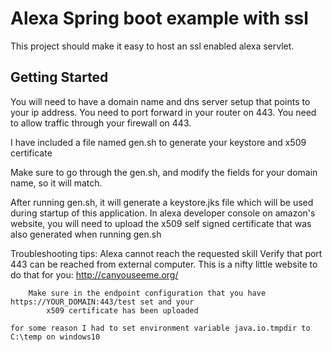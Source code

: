 # Alexa Spring boot example with ssl
This project should make it easy to host an ssl enabled alexa servlet.

## Getting Started
You will need to have a domain name and dns server setup that points to your ip address.
You need to port forward in your router on 443.
You need to allow traffic through your firewall on 443.

I have included a file named gen.sh to generate your keystore and x509 certificate 

Make sure to go through the gen.sh, and modify the fields for your domain name, so it will match.

After running gen.sh, it will generate a keystore.jks file which will be used during startup of this application.
In alexa developer console on amazon's website, you will need to upload the x509 self signed
certificate that was also generated when running gen.sh

Troubleshooting tips:
    Alexa cannot reach the requested skill
        Verify that port 443 can be reached from external computer. This is a nifty little website to do that for you: http://canyouseeme.org/
            
        Make sure in the endpoint configuration that you have https://YOUR_DOMAIN:443/test set and your 
            x509 certificate has been uploaded   
    
    for some reason I had to set environment variable java.io.tmpdir to C:\temp on windows10
    

